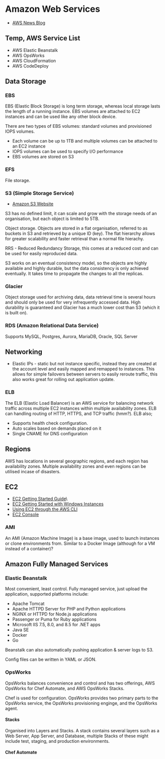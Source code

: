 # Amazon Web Services

* [AWS News Blog](https://aws.amazon.com/blogs/aws/)

## Temp, AWS Service List

* AWS Elastic Beanstalk
* AWS OpsWorks
* AWS CloudFormation
* AWS CodeDeploy

## Data Storage

### EBS

EBS (Elastic Block Storage) is long term storage, whereas local storage lasts the length of a running instance. EBS volumes are attached to EC2 instances and can be used like any other block device.

There are two types of EBS volumes: standard volumes and provisioned IOPS volumes.

* Each volume can be up to 1TB and multiple volumes can be attached to an EC2 instance
* IOPS volumes can be used to specify I/O performance
* EBS volumes are stored on S3

### EFS

File storage.

### S3 (Simple Storage Service)

* [Amazon S3 Website](https://aws.amazon.com/s3/)

S3 has no defined limit, it can scale and grow with the storage needs of an organisation, but each object is limited to 5TB.

Object storage. Objects are stored in a flat organisation, referred to as buckets in S3 and retrieved by a unique ID (key). The flat hierarchy allows for greater scalability and faster retrieval than a normal file hierachy.

RRS - Reduced Redundancy Storage, this comes at a reduced cost and can be used for easily reproduced data.

S3 works on an eventual consistency model, so the objects are highly available and highly durable, but the data consistency is only achieved eventually. It takes time to propagate the changes to all the replicas.

### Glacier

Object storage used for archiving data, data retrieval time is several hours and should only be used for very infrequently accessed data. High durability is guaranteed and Glacier has a much lower cost than S3 (which it is built on).

### RDS (Amazon Relational Data Service)

Supports MySQL, Postgres, Aurora, MariaDB, Oracle, SQL Server

## Networking

* Elastic IPs - static but not instance specific, instead they are created at the account level and easily mapped and remapped to instances. This allows for simple failovers between servers to easily reroute traffic, this also works great for rolling out  application update.

### ELB

The ELB (Elastic Load Balancer) is an AWS service for balancing network traffic across multiple EC2 instances within multiple availability zones. ELB can handling routing of HTTP, HTTPS, and TCP traffic (hmm?). ELB also;

* Supports health check configuration.
* Auto scales based on demands placed on it
* Single CNAME for DNS configuration

## Regions

AWS has locations in several geographic regions, and each region has availability zones. Multiple availability zones and even regions can be utilised incase of disasters.

## EC2

* [EC2 Getting Started Guide](https://docs.aws.amazon.com/console/ec2/EC2_GetStarted.html)\
* [EC2 Getting Started with Windows Instances](https://docs.aws.amazon.com/AWSEC2/latest/WindowsGuide/EC2_GetStarted.html)
* [Using EC2 through the AWS CLI](https://docs.aws.amazon.com/cli/latest/userguide/cli-using-ec2.html)
* [EC2 Console](http://console.aws.amazon.com/ec2)

### AMI

An AMI (Amazon Machine Image) is a base image, used to launch instances or clone environments from. Similar to a Docker Image (although for a VM instead of a container)?

## Amazon Fully Managed Services

### Elastic Beanstalk

Most convenient, least control. Fully managed service, just upload the application, supported platforms include:

* Apache Tomcat
* Apache HTTPD Server for PHP and Python applications
* NGINX or HTTPD for Node.js applications
* Passenger or Puma for Ruby applications
* Microsoft IIS 7.5, 8.0, and 8.5 for .NET apps
* Java SE
* Docker
* Go

Beanstalk can also automatically pushing application & server logs to S3.

Config files can be written in YAML or JSON.

### OpsWorks

OpsWorks balances convenience and control and has two offerings, AWS OpsWorks for Chef Automate, and AWS OpsWorks Stacks.

Chef is used for configuration. OpsWorks provides two primary parts to the OpsWorks service, the OpsWorks provisioning enginge, and the OpsWorks agent.

#### Stacks

Organised into Layers and Stacks. A stack contains several layers such as a Web Server, App Server, and Database, multiple Stacks of these might include test, staging, and production environments.

#### Chef Automate

